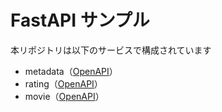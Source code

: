# FastAPI サンプル

本リポジトリは以下のサービスで構成されています

- metadata（[OpenAPI](http://localhost:8080/docs)）
- rating（[OpenAPI](http://localhost:8081/docs)）
- movie（[OpenAPI](http://localhost:8082/docs)）
